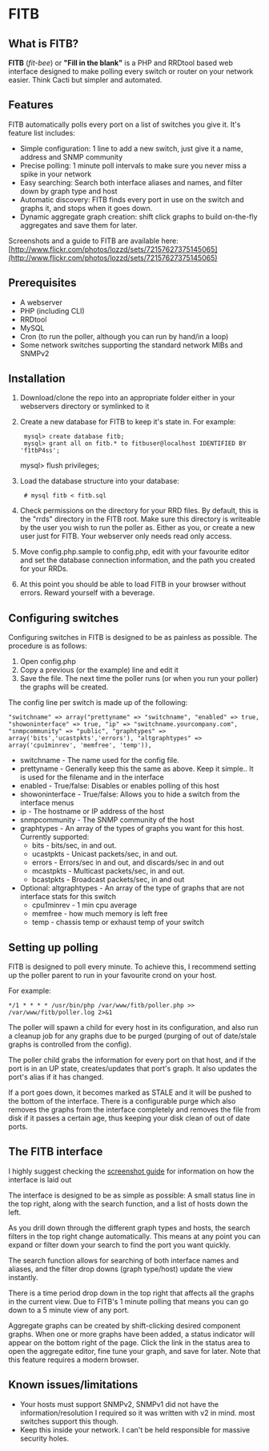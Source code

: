 # FITB

## What is FITB?

__FITB__ (_fit-bee_) or __"Fill in the blank"__ is a PHP and RRDtool based web interface designed to make polling every
switch or router on your network easier. Think Cacti but simpler and automated. 

## Features

FITB automatically polls every port on a list of switches you give it. It's feature list includes:

* Simple configuration: 1 line to add a new switch, just give it a name, address and SNMP community
* Precise polling: 1 minute poll intervals to make sure you never miss a spike in your network
* Easy searching: Search both interface aliases and names, and filter down by graph type and host
* Automatic discovery: FITB finds every port in use on the switch and graphs it, and stops when it goes down. 
* Dynamic aggregate graph creation: shift click graphs to build on-the-fly aggregates and save them for later.

Screenshots and a guide to FITB are available here: [http://www.flickr.com/photos/lozzd/sets/72157627375145065](http://www.flickr.com/photos/lozzd/sets/72157627375145065)

## Prerequisites
* A webserver
* PHP (including CLI)
* RRDtool
* MySQL
* Cron (to run the poller, although you can run by hand/in a loop)
* Some network switches supporting the standard network MIBs and SNMPv2

## Installation
1. Download/clone the repo into an appropriate folder either in your webservers directory or symlinked to it
2. Create a new database for FITB to keep it's state in. For example:

        mysql> create database fitb;
        mysql> grant all on fitb.* to fitbuser@localhost IDENTIFIED BY 'f1tbP4ss';
	mysql> flush privileges;

3. Load the database structure into your database:

        # mysql fitb < fitb.sql

4. Check permissions on the directory for your RRD files. By default, this is the "rrds" directory in the FITB root. Make sure this directory is writeable by the user you wish to run the poller as. Either as you, or create a new user just for FITB. Your webserver only needs read only access.
5. Move config.php.sample to config.php, edit with your favourite editor and set the database connection information, and the path you created for your RRDs. 
6. At this point you should be able to load FITB in your browser without errors. Reward yourself with a beverage. 

## Configuring switches

Configuring switches in FITB is designed to be as painless as possible. The procedure is as follows:

1. Open config.php
2. Copy a previous (or the example) line and edit it
3. Save the file. The next time the poller runs (or when you run your poller) the graphs will be created. 

The config line per switch is made up of the following:

    "switchname" => array("prettyname" => "switchname", "enabled" => true, "showoninterface" => true, "ip" => "switchname.yourcompany.com", "snmpcommunity" => "public", "graphtypes" => array('bits','ucastpkts','errors'), "altgraphtypes" => array('cpu1minrev', 'memfree', 'temp')),

* switchname - The name used for the config file. 
* prettyname - Generally keep this the same as above. Keep it simple.. It is used for the filename and in the interface
* enabled - True/false: Disables or enables polling of this host
* showoninterface - True/false: Allows you to hide a switch from the interface menus
* ip - The hostname or IP address of the host
* snmpcommunity - The SNMP community of the host
* graphtypes - An array of the types of graphs you want for this host. Currently supported:
    * bits - bits/sec, in and out. 
    * ucastpkts - Unicast packets/sec, in and out.
    * errors - Errors/sec in and out, and discards/sec in and out
    * mcastpkts - Multicast packets/sec, in and out. 
    * bcastpkts - Broadcast packets/sec, in and out
* Optional: altgraphtypes - An array of the type of graphs that are not interface stats for this switch
    * cpu1minrev - 1 min cpu average
    * memfree -  how much memory is left free
    * temp - chassis temp or exhaust temp of your switch

## Setting up polling

FITB is designed to poll every minute. To achieve this, I recommend setting up the poller parent to run in your favourite
crond on your host. 

For example:

    */1 * * * * /usr/bin/php /var/www/fitb/poller.php >> /var/www/fitb/poller.log 2>&1

The poller will spawn a child for every host in its configuration, and also run a cleanup job for any graphs due to be purged 
(purging of out of date/stale graphs is controlled from the config).

The poller child grabs the information for every port on that host, and if the port is in an UP state, creates/updates that 
port's graph. It also updates the port's alias if it has changed. 

If a port goes down, it becomes marked as STALE and it will be pushed to the bottom of the interface. There is a configurable
purge which also removes the graphs from the interface completely and removes the file from disk if it passes a certain age,
thus keeping your disk clean of out of date ports. 

## The FITB interface

I highly suggest checking the [screenshot guide](http://www.flickr.com/photos/lozzd/sets/72157627375145065) for information on how the interface is laid out

The interface is designed to be as simple as possible: A small status line in the top right, along with the search function,
and a list of hosts down the left. 

As you drill down through the different graph types and hosts, the search filters in the top right change automatically. 
This means at any point you can expand or filter down your search to find the port you want quickly. 

The search function allows for searching of both interface names and aliases, and the filter drop downs (graph type/host)
update the view instantly. 

There is a time period drop down in the top right that affects all the graphs in the current view. Due to FITB's 1 minute
polling that means you can go down to a 5 minute view of any port. 

Aggregate graphs can be created by shift-clicking desired component graphs. When one or more graphs have been added, a status indicator will appear on the bottom right of the page. Click the link in the status area to open the aggregate editor, fine tune your graph, and save for later. Note that this feature requires a modern browser.

## Known issues/limitations
* Your hosts must support SNMPv2, SNMPv1 did not have the information/resolution I required so it was written with v2
in mind. most switches support this though. 
* Keep this inside your network. I can't be held responsible for massive security holes. 
